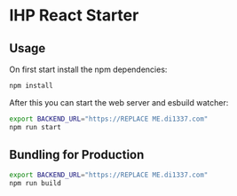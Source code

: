 # IHP React Starter

## Usage

On first start install the npm dependencies:

```bash
npm install
```

After this you can start the web server and esbuild watcher:

```bash
export BACKEND_URL="https://REPLACE ME.di1337.com"
npm run start
```

## Bundling for Production

```bash
export BACKEND_URL="https://REPLACE ME.di1337.com"
npm run build
```